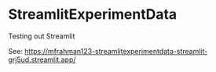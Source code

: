 # StreamlitExperimentData
Testing out Streamlit

See: https://mfrahman123-streamlitexperimentdata-streamlit-grj5ud.streamlit.app/
